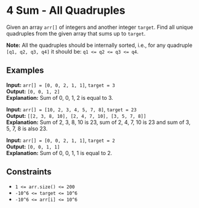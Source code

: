 # 4 Sum - All Quadruples

Given an array `arr[]` of integers and another integer `target`. Find all unique quadruples from the given array that sums up to `target`.

**Note:** All the quadruples should be internally sorted, i.e., for any quadruple `[q1, q2, q3, q4]` it should be: `q1 <= q2 <= q3 <= q4`.

## Examples

**Input:** `arr[] = [0, 0, 2, 1, 1]`, `target = 3`  
**Output:** `[0, 0, 1, 2]`  
**Explanation:** Sum of 0, 0, 1, 2 is equal to 3.

**Input:** `arr[] = [10, 2, 3, 4, 5, 7, 8]`, `target = 23`  
**Output:** `[[2, 3, 8, 10], [2, 4, 7, 10], [3, 5, 7, 8]]`  
**Explanation:** Sum of 2, 3, 8, 10 is 23, sum of 2, 4, 7, 10 is 23 and sum of 3, 5, 7, 8 is also 23.

**Input:** `arr[] = [0, 0, 2, 1, 1]`, `target = 2`  
**Output:** `[0, 0, 1, 1]`  
**Explanation:** Sum of 0, 0, 1, 1 is equal to 2.

## Constraints

- `1 <= arr.size() <= 200`
- `-10^6 <= target <= 10^6`
- `-10^6 <= arr[i] <= 10^6`